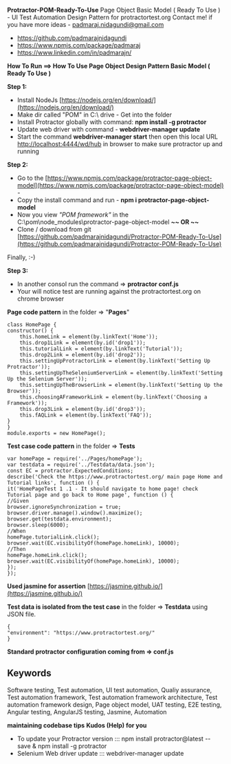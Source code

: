 
**Protractor-POM-Ready-To-Use** 
Page Object Basic Model ( Ready To Use ) - UI Test Automation Design Pattern for protractortest.org 
Contact me! if you have more ideas -  [padmaraj.nidagundi@gmail.com](mailto:padmaraj.nidagundi@gmail.com)  

 - https://github.com/padmarajnidagundi
 - https://www.npmjs.com/package/padmaraj
 - https://www.linkedin.com/in/padmarajn/

**How To Run ==> How To Use Page Object Design Pattern Basic Model ( Ready To Use )**

**Step 1:** 

 - Install NodeJs 
   [https://nodejs.org/en/download/](https://nodejs.org/en/download/)  
 - Make dir called "POM" in C:\ drive - Get into the folder 
 - Install Protractor globally with command: **npm install -g protractor**  
 - Update web driver with command -  **webdriver-manager update**  
 - Start the command **webdriver-manager start**  then open this local URL  [http://localhost:4444/wd/hub](http://localhost:4444/wd/hub)  in
   browser to make sure protractor up and running

**Step 2:** 
 - Go to the  [https://www.npmjs.com/package/protractor-page-object-model](https://www.npmjs.com/package/protractor-page-object-model)   - 
 - Copy the install command and run - **npm i protractor-page-object-model** 
 - Now you view *"POM framework"* in the C:\pom\node_modules\protractor-page-object-model
  **~~ OR ~~**
 - Clone / download from git  [https://github.com/padmarajnidagundi/Protractor-POM-Ready-To-Use](https://github.com/padmarajnidagundi/Protractor-POM-Ready-To-Use)

Finally, :-)

**Step 3:**
- In another consol run the command => **protractor conf.js** 
- Your will notice test are running against the protractortest.org on chrome browser

**Page code pattern** in the folder => "**Pages**"

    class HomePage {
    constructor() {
        this.homeLink = element(by.linkText('Home'));
        this.drop1Link = element(by.id('drop1'));
        this.tutorialLink = element(by.linkText('Tutorial'));
        this.drop2Link = element(by.id('drop2'));
        this.settingUpProtractorLink = element(by.linkText('Setting Up Protractor'));
        this.settingUpTheSeleniumServerLink = element(by.linkText('Setting Up the Selenium Server'));
        this.settingUpTheBrowserLink = element(by.linkText('Setting Up the Browser'));
        this.choosingAFrameworkLink = element(by.linkText('Choosing a Framework'));
        this.drop3Link = element(by.id('drop3'));
        this.fAQLink = element(by.linkText('FAQ'));
    }
    }
    module.exports = new HomePage();

**Test case code pattern** in the folder =>  **Tests**

    var homePage = require('../Pages/homePage');
    var testdata = require('../Testdata/data.json');
    const EC = protractor.ExpectedConditions;
    describe('Check the https://www.protractortest.org/ main page Home and Tutorial links', function () {
    it('HomePageTest 1 .1 - It should navigate to home page! check Tutorial page and go back to Home page', function () {
    //Given
    browser.ignoreSynchronization = true;
    browser.driver.manage().window().maximize();
    browser.get(testdata.environment);
    browser.sleep(6000);
    //When
    homePage.tutorialLink.click();
    browser.wait(EC.visibilityOf(homePage.homeLink), 10000);
    //Then
    homePage.homeLink.click();
    browser.wait(EC.visibilityOf(homePage.homeLink), 10000);   
    }); 
    });

 **Used jasmine for assertion**
 [https://jasmine.github.io/](https://jasmine.github.io/)
 
 **Test data is isolated from the test case** in the folder  => **Testdata** using JSON file.
  
    { 
    "environment": "https://www.protractortest.org/"
    }

**Standard protractor configuration coming from **=>**     conf.js**
 
## Keywords
Software testing, Test automation, UI test automation, Qualiy assurance, Test automation framework, Test automation framework architecture, Test automation framework design, Page object model, UAT testing, E2E testing, Angular testing, AngularJS testing, Jasmine, Automation

**maintaining codebase tips** **Kudos (Help) for you**
-  To update your Protractor version ::: npm install protractor@latest --save   &   npm install -g protractor
-  Selenium Web driver update :::  webdriver-manager update
